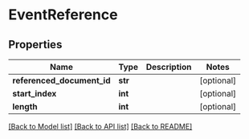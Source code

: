 # EventReference

## Properties
Name | Type | Description | Notes
------------ | ------------- | ------------- | -------------
**referenced_document_id** | **str** |  | [optional] 
**start_index** | **int** |  | [optional] 
**length** | **int** |  | [optional] 

[[Back to Model list]](../README.md#documentation-for-models) [[Back to API list]](../README.md#documentation-for-api-endpoints) [[Back to README]](../README.md)

